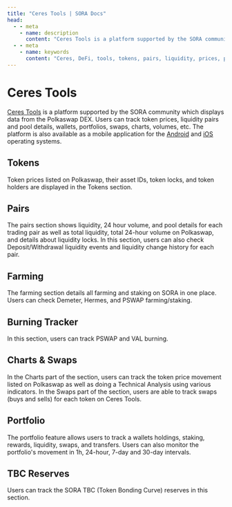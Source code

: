 ```yaml
---
title: "Ceres Tools | SORA Docs"
head:
  - - meta
    - name: description
      content: "Ceres Tools is a platform supported by the SORA community which displays data from the Polkaswap DEX."
  - - meta
    - name: keywords
      content: "Ceres, DeFi, tools, tokens, pairs, liquidity, prices, portfolio, swaps, charts, Polkaswap, SORA network"
---
```


# Ceres Tools

[Ceres Tools](https://tools.cerestoken.io) is a platform supported by the SORA community which displays data from the Polkaswap DEX. 
Users can track token prices, liquidity pairs and pool details, wallets, portfolios, swaps, charts, volumes, etc. 
The platform is also available as a mobile application for the [Android](https://play.google.com/store/apps/details?id=io.cerestoken.tools) and [iOS](https://apps.apple.com/gb/app/ceres-tools/id1590032285) operating systems.


## Tokens

Token prices listed on Polkaswap, their asset IDs, token locks, and token holders are displayed in the Tokens section.

## Pairs

The pairs section shows liquidity, 24 hour volume, and pool details for each trading pair as
well as total liquidity, total 24-hour volume on Polkaswap, and details about liquidity locks.
In this section, users can also check Deposit/Withdrawal liquidity events and liquidity change history for each pair.

## Farming

The farming section details all farming and staking on SORA in one place. Users can check Demeter, Hermes, and PSWAP farming/staking.

## Burning Tracker

In this section, users can track PSWAP and VAL burning.

## Charts & Swaps

In the Charts part of the section, users can track the token price movement
listed on Polkaswap as well as doing a Technical Analysis using various
indicators. In the Swaps part of the section, users are able to track swaps
(buys and sells) for each token on Ceres Tools.

## Portfolio

The portfolio feature allows users to track a wallets
holdings, staking, rewards, liquidity, swaps, and transfers. Users can also
monitor the portfolio's movement in 1h, 24-hour, 7-day and
30-day intervals.

## TBC Reserves

Users can track the SORA TBC (Token Bonding Curve) reserves in this section.
